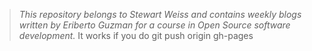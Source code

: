 >_This repository belongs to Stewart Weiss and contains weekly blogs written by Eriberto Guzman for a course in Open Source software development._ It works if you do git push origin gh-pages
